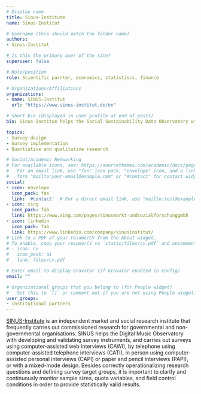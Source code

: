 ```yaml
---
# Display name
title: Sinus-Institute
name: Sinus-Institut

# Username (this should match the folder name)
authors:
- Sinus-Institut

# Is this the primary user of the site?
superuser: false

# Role/position
role: Scientific parnter, economics, statistiscs, finance

# Organizations/Affiliations
organizations:
- name: SINUS-Institut
  url: "https://www.sinus-institut.de/en"

# Short bio (displayed in user profile at end of posts)
bio: Sinus-Institue helps the Social Sustainability Data Observatory with innovative survey design and survey implementation. 

topics:
- Survey design
- Survey implementation
- Quantiative and qualitative research

# Social/Academic Networking
# For available icons, see: https://sourcethemes.com/academic/docs/page-builder/#icons
#   For an email link, use "fas" icon pack, "envelope" icon, and a link in the
#   form "mailto:your-email@example.com" or "#contact" for contact widget.
social:
- icon: envelope
  icon_pack: fas
  link: '#contact'  # For a direct email link, use "mailto:test@example.org".
- icon: xing
  icon_pack: fab
  link: https://www.xing.com/pages/sinusmarkt-undsozialforschunggmbh
- icon: linkedin
  icon_pack: fab
  link: https://www.linkedin.com/company/sinusinstitut/
# Link to a PDF of your resume/CV from the About widget.
# To enable, copy your resume/CV to `static/files/cv.pdf` and uncomment the lines below.
# - icon: cv
#   icon_pack: ai
#   link: files/cv.pdf

# Enter email to display Gravatar (if Gravatar enabled in Config)
email: ""

# Organizational groups that you belong to (for People widget)
#   Set this to `[]` or comment out if you are not using People widget.
user_groups:
- institutional partners
---
```


[SINUS-Institute](https://www.sinus-institut.de/en) is an independent market and social research institute that frequently carries out commissioned research for governmental and non-governmental organisations. SINUS helps the Digital Music Observatory with developing and validating survey instruments, and carries out surveys using computer-assisted web interviews (CAWI), by telephone using computer-assisted telephone interviews (CATI), in person using computer-assisted personal interviews (CAPI) or paper and pencil interviews (PAPI), or with a mixed-mode design. Besides correctly operationalizing research questions and defining survey target groups, it is important to clarify and continuously monitor sample sizes, quota variables, and field control conditions in order to provide statistically valid results.
